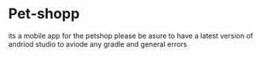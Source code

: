 # Pet-shopp
its a mobile app for the petshop
please be asure to have a latest version of andriod studio to aviode any gradle and general errors
